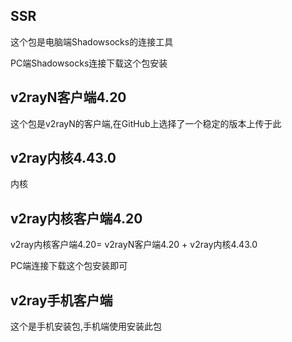
## SSR

这个包是电脑端Shadowsocks的连接工具  

PC端Shadowsocks连接下载这个包安装


## v2rayN客户端4.20 

这个包是v2rayN的客户端,在GitHub上选择了一个稳定的版本上传于此


## v2ray内核4.43.0 

内核


## v2ray内核客户端4.20

v2ray内核客户端4.20= v2rayN客户端4.20 +  v2ray内核4.43.0 

PC端连接下载这个包安装即可

## v2ray手机客户端

这个是手机安装包,手机端使用安装此包
